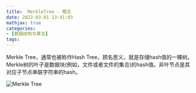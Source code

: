 ```yaml
---
title:  MerkleTree - 概览
date: 2022-03-01 13:41:03
mathjax: true
categories:
- [数据结构与算法]
tags: 
---
```


Merkle Tree，通常也被称作Hash Tree，顾名思义，就是存储hash值的一棵树。Merkle树的叶子是数据块(例如，文件或者文件的集合)的hash值。非叶节点是其对应子节点串联字符串的hash。

![Merkle Tree](https://images2015.cnblogs.com/blog/834896/201605/834896-20160527163537178-321412097.png)
